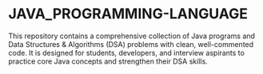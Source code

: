 # JAVA_PROGRAMMING-LANGUAGE
This repository contains a comprehensive collection of Java programs and Data Structures &amp; Algorithms (DSA) problems with clean, well-commented code. It is designed for students, developers, and interview aspirants to practice core Java concepts and strengthen their DSA skills.
